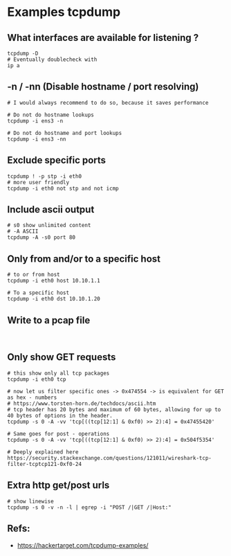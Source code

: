 # Examples tcpdump 

## What interfaces are available for listening ? 

```
tcpdump -D 
# Eventually doublecheck with 
ip a

```

## -n / -nn (Disable hostname / port resolving) 

```
# I would always recommend to do so, because it saves performance 

# Do not do hostname lookups 
tcpdump -i ens3 -n

# Do not do hostname and port lookups 
tcpdump -i ens3 -nn 
```

## Exclude specific ports 

```
tcpdump ! -p stp -i eth0 
# more user friendly 
tcpdump -i eth0 not stp and not icmp
```

## Include ascii output 

```
# s0 show unlimited content 
# -A ASCII 
tcpdump -A -s0 port 80

```

## Only from and/or to a specific host 

```
# to or from host
tcpdump -i eth0 host 10.10.1.1

# To a specific host 
tcpdump -i eth0 dst 10.10.1.20
```

## Write to a pcap file 

```


```

## Only show GET requests 

```
# this show only all tcp packages 
tcpdump -i eth0 tcp 

# now let us filter specific ones -> 0x474554 -> is equivalent for GET as hex - numbers 
# https://www.torsten-horn.de/techdocs/ascii.htm
# tcp header has 20 bytes and maximum of 60 bytes, allowing for up to 40 bytes of options in the header.
tcpdump -s 0 -A -vv 'tcp[((tcp[12:1] & 0xf0) >> 2):4] = 0x47455420'

# Same goes for post - operations 
tcpdump -s 0 -A -vv 'tcp[((tcp[12:1] & 0xf0) >> 2):4] = 0x504f5354'

```



```
# Deeply explained here
https://security.stackexchange.com/questions/121011/wireshark-tcp-filter-tcptcp121-0xf0-24

```

## Extra http get/post urls 

```
# show linewise 
tcpdump -s 0 -v -n -l | egrep -i "POST /|GET /|Host:"

```


## Refs: 

  * https://hackertarget.com/tcpdump-examples/
